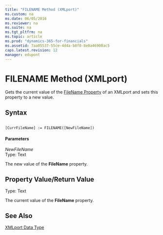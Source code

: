 ```yaml
---
title: "FILENAME Method (XMLport)"
ms.custom: na
ms.date: 06/05/2016
ms.reviewer: na
ms.suite: na
ms.tgt_pltfrm: na
ms.topic: article
ms.prod: "dynamics-365-for-financials"
ms.assetid: 7aa05537-55ce-4d4a-b8f0-8e0a46908ac5
caps.latest.revision: 12
manager: edupont
---
```

# FILENAME Method (XMLport)
Gets the current value of the [FileName Property](../devenv-FileName-Property.md) of an XMLport and sets this property to a new value.  
  
## Syntax  
  
```  
  
[CurrFileName] := FILENAME([NewFileName])  
```  
  
#### Parameters  
 *NewFileName*  
 Type: Text  
  
 The new value of the **FileName** property.  
  
## Property Value/Return Value  
 Type: Text  
  
 The current value of the **FileName** property.  
  
## See Also  
 [XMLport Data Type](../datatypes/devenv-XMLport-Data-Type.md)